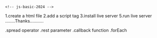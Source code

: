     <!-- js-basic-2024 -->
1.create a html file
2.add a script tag
3.install live server
5.run live server
........Thanks...........


.spread operator
.rest parameter
.callback function 
.forEach



